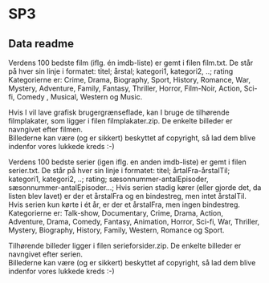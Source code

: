 # SP3
## Data readme
Verdens 100 bedste film (iflg. én imdb-liste) er gemt i filen film.txt. De står på hver sin linje i formatet: titel; årstal; kategori1, kategori2, ..; rating
Kategorierne er: Crime, Drama, Biography, Sport, History, Romance, War, Mystery, Adventure, Family, Fantasy, Thriller, Horror, Film-Noir, Action, Sci-fi, Comedy , Musical, Western og Music.

Hvis I vil lave grafisk brugergrænseflade, kan I bruge de tilhørende filmplakater, som ligger i filen filmplakater.zip. De enkelte billeder er navngivet efter filmen.  
Billederne kan være (og er sikkert) beskyttet af copyright, så lad dem blive indenfor vores lukkede kreds :-)

Verdens 100 bedste serier (igen iflg. en anden imdb-liste) er gemt i filen serier.txt. De står på hver sin linje i formatet: titel; årtalFra-årstalTil; kategori1, kategori2, ..; rating; sæsonnummer-antalEpisoder, sæsonnummer-antalEpisoder...;
Hvis serien stadig kører (eller gjorde det, da listen blev lavet) er der et årstalFra og en bindestreg, men intet årstalTil. Hvis serien kun kørte i ét år, er der et årstalFra, men ingen bindestreg.
Kategorierne er: Talk-show, Documentary, Crime, Drama, Action, Adventure, Drama, Comedy, Fantasy, Animation, Horror, Sci-fi, War, Thriller, Mystery, Biography, History, Family, Western, Romance og Sport.

Tilhørende billeder ligger i filen serieforsider.zip. De enkelte billeder er navngivet efter serien.  
Billederne kan være (og er sikkert) beskyttet af copyright, så lad dem blive indenfor vores lukkede kreds :-)
 
